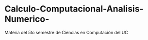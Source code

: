 # Calculo-Computacional-Analisis-Numerico-
Materia del 5to semestre de Ciencias en Computación del UC
